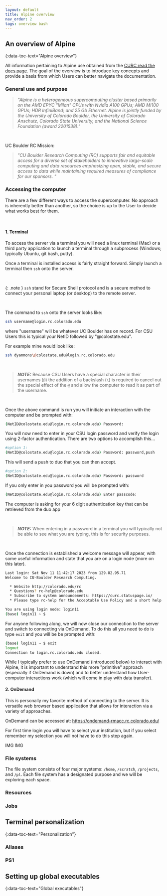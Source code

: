 ```yaml
---
layout: default
title: Alpine overview 
nav_order: 2
tags: overview bash
---
```



## An overview of Alpine
{:data-toc-text="Alpine overview"}

All information pertaining to Alpine use obtained from the [CURC read the docs page](https://curc.readthedocs.io/en/latest/index.html). The goal of the overview is to introduce key concepts and provide a basis from which Users can better navigate the documentation.

### General use and purpose

> _"Alpine is a heterogeneous supercomputing cluster based primarily on the AMD EPYC "Milan" CPUs with Nvidia A100 GPUs; AMD MI100 GPUs; HDR InfiniBand; and 25 Gb Ethernet. Alpine is jointly funded by the University of Colorado Boulder, the University of Colorado Anschutz, Colorado State University, and the National Science Foundation (award 2201538)."_

<br>

UC Boulder RC Mission:
> _"CU Boulder Research Computing (RC) supports fair and equitable access for a diverse set of
stakeholders to innovative large-scale computing and data resources emphasizing open, stable,
and secure access to data while maintaining required measures of compliance for our sponsors. "_

### Accessing the computer

There are a few different ways to access the supercomputer. No approach is inherently better than another, so the choice is up to the User to decide what works best for them. 

<br>

#### 1. Terminal

To access the server via a terminal you will need a linux terminal (Mac) or a third party application to launch a terminal through a subprocess (Windows; typically Ubuntu, git bash, putty).

Once a terminal is installed access is fairly straight forward. Simply launch a terminal then `ssh` onto the server. 

<br>

{: .note } `ssh` stand for Secure Shell protocol and is a secure method to connect your personal laptop (or desktop) to the remote server.

<br>

The command to `ssh` onto the server looks like:
```sh
ssh username@login.rc.colorado.edu
```
where "username" will be whatever UC Boulder has on record. For CSU Users this is typical your NetID followed by "@colostate.edu".

For example mine would look like:
```sh
ssh dyammons\@colostate.edu@login.rc.colorado.edu
```

<br>

> **_NOTE:_** Because CSU Users have a special character in their usernames (`@`) the addition of a backslash (`\`) is required to cancel out the special effect of the `@` and allow the computer to read it as part of the username.

<br>

Once the above command is run you will initiate an interaction with the computer and be prompted with:
```sh
(NetID@colostate.edu@login.rc.colorado.edu) Password:
```

You will now need to enter in your CSU login password and verify the login using 2-factor authentication. There are two options to accomplish this...
```sh
#option 1:
(NetID@colostate.edu@login.rc.colorado.edu) Password: password,push
```

This will send a push to duo that you can then accept.


```sh
#option 2:
(NetID@colostate.edu@login.rc.colorado.edu) Password: password
```

If you only enter in you password you will be prompted with:
```sh
(NetID@colostate.edu@login.rc.colorado.edu) Enter passcode:
```
The computer is asking for your 6 digit authentication key that can be retrieved from the duo app

<br>

> **_NOTE:_** When entering in a password in a terminal you will typically not be able to see what you are typing, this is for security purposes.

<br>

Once the connection is established a welcome message will appear, with some useful information and state that you are on a login node (more on this later).

```sh
Last login: Sat Nov 11 11:42:17 2023 from 129.82.95.71
Welcome to CU-Boulder Research Computing.

  * Website http://colorado.edu/rc
  * Questions? rc-help@colorado.edu
  * Subscribe to system announcements: https://curc.statuspage.io/
  * Please type rc-help for the Acceptable Use Policy and a short help page.

You are using login node: login11
(base) login11 ~ $
```

For anyone following along, we will now close our connection to the server and switch to connecting via OnDemand. To do this all you need to do is type `exit` and you will be be prompted with:
```sh
(base) login11 ~ $ exit
logout
Connection to login.rc.colorado.edu closed.
```

While I typically prefer to use OnDemand (introduced below) to interact with Alpine, it is important to understand this more "primitive" approach (especially if OnDemand is down) and to better understand how User-computer interactions work (which will come in play with data transfer).


#### 2. OnDemand

This is personally my favorite method of connecting to the server. It is versatile web browser based application that allows for interaction via a variety of approaches.

OnDemand can be accessed at: https://ondemand-rmacc.rc.colorado.edu/

For first time login you will have to select your institution, but if you select remember my selection you will not have to do this step again.

IMG
IMG




### File systems

The file system consists of four major systems: `/home`, `/scratch`, `/projects`, and `/pl`. Each file system has a designated purpose and we will be exploring each space.


### Resources

### Jobs

## Terminal personalization
{:data-toc-text="Personalization"}

### Aliases

### PS1

## Setting up global executables
{:data-toc-text="Global executables"}